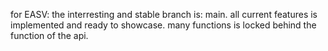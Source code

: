 for EASV:
the interresting and stable branch is: main. all current features is implemented and ready to showcase. many functions is locked behind the function of the api.
